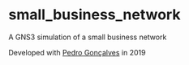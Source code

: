 # small_business_network
A GNS3 simulation of a small business network

Developed with [Pedro Gonçalves](https://github.com/PedroG-8) in 2019

